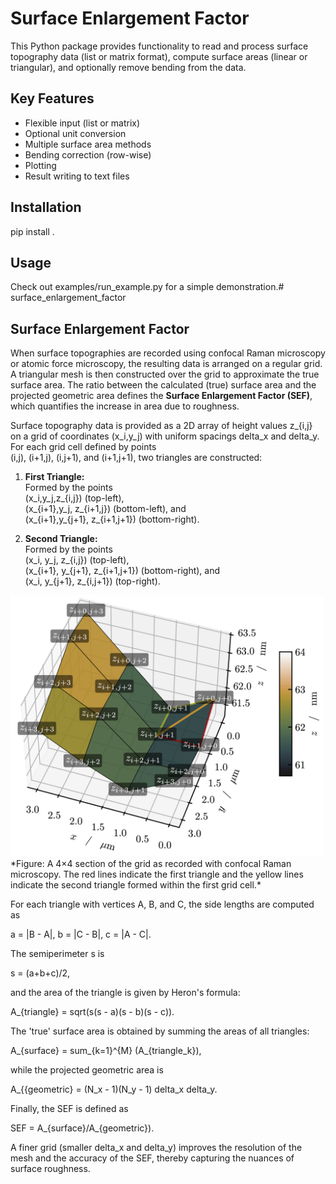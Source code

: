 # Surface Enlargement Factor

This Python package provides functionality to read and process surface topography data
(list or matrix format), compute surface areas (linear or triangular), and optionally
remove bending from the data.

## Key Features
- Flexible input (list or matrix)
- Optional unit conversion
- Multiple surface area methods
- Bending correction (row-wise)
- Plotting
- Result writing to text files

## Installation
pip install .

## Usage
Check out examples/run_example.py for a simple demonstration.# surface_enlargement_factor


## Surface Enlargement Factor

When surface topographies are recorded using confocal Raman microscopy or atomic force microscopy, the resulting data is arranged on a regular grid. A triangular mesh is then constructed over the grid to approximate the true surface area. The ratio between the calculated (true) surface area and the projected geometric area defines the **Surface Enlargement Factor (SEF)**, which quantifies the increase in area due to roughness.

Surface topography data is provided as a 2D array of height values z_{i,j} on a grid of coordinates (x_i,y_j) with uniform spacings delta_x and delta_y. For each grid cell defined by points  
(i,j), (i+1,j), (i,j+1), and (i+1,j+1), two triangles are constructed:

1. **First Triangle:**  
   Formed by the points  
   (x_i,y_j,z_{i,j}) (top-left),  
   (x_{i+1},y_j, z_{i+1,j}) (bottom-left), and  
   (x_{i+1},y_{j+1}, z_{i+1,j+1}) (bottom-right).

2. **Second Triangle:**  
   Formed by the points  
   (x_i, y_j, z_{i,j}) (top-left),  
   (x_{i+1}, y_{j+1}, z_{i+1,j+1}) (bottom-right), and  
   (x_i, y_{j+1}, z_{i,j+1}) (top-right).

<img src="/triangular_mesh_with_labels.png" alt="Exemplary mesh built from triangles" width="500"/>
*Figure: A 4×4 section of the grid as recorded with confocal Raman microscopy. The red lines indicate the first triangle and the yellow lines indicate the second triangle formed within the first grid cell.*

For each triangle with vertices A, B, and C, the side lengths are computed as

a = |B - A|,
b = |C - B|,
c = |A - C|.

The semiperimeter s is

s = (a+b+c)/2,

and the area of the triangle is given by Heron's formula:

A_{triangle} = sqrt(s(s - a)(s - b)(s - c)).

The 'true' surface area is obtained by summing the areas of all triangles:

A_{surface} = sum_{k=1}^{M} (A_{triangle_k}),

while the projected geometric area is

A_{{geometric} = (N_x - 1)(N_y - 1) delta_x delta_y.

Finally, the SEF is defined as

SEF = A_{surface}/A_{geometric}).

A finer grid (smaller delta_x and delta_y) improves the resolution of the mesh and the accuracy of the SEF, thereby capturing the nuances of surface roughness.
